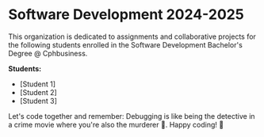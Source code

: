 # **Software Development 2024-2025**

This organization is dedicated to assignments and collaborative projects for the following students enrolled in the Software Development Bachelor's Degree @ Cphbusiness.

**Students:**
- [Student 1]
- [Student 2]
- [Student 3]

Let's code together and remember: Debugging is like being the detective in a crime movie where you're also the murderer 🤣. Happy coding! 🚀
